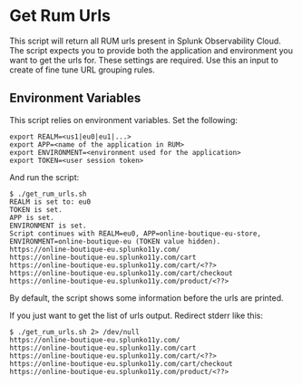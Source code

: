 # Get Rum Urls

This script will return all RUM urls present in Splunk Observability Cloud.
The script expects you to provide both the application and environment you want to get the urls for. These settings are required.
Use this an input to create of fine tune URL grouping rules.

## Environment Variables
This script relies on environment variables.
Set the following:

```
export REALM=<us1|eu0|eu1|...>
export APP=<name of the application in RUM>
export ENVIRONMENT=<environment used for the application>
export TOKEN=<user session token>
```

And run the script:

```
$ ./get_rum_urls.sh
REALM is set to: eu0
TOKEN is set.
APP is set.
ENVIRONMENT is set.
Script continues with REALM=eu0, APP=online-boutique-eu-store, ENVIRONMENT=online-boutique-eu (TOKEN value hidden).
https://online-boutique-eu.splunko11y.com/
https://online-boutique-eu.splunko11y.com/cart
https://online-boutique-eu.splunko11y.com/cart/<??>
https://online-boutique-eu.splunko11y.com/cart/checkout
https://online-boutique-eu.splunko11y.com/product/<??>
```
By default, the script shows some information before the urls are printed.

If you just want to get the list of urls output. Redirect stderr like this:
```
$ ./get_rum_urls.sh 2> /dev/null
https://online-boutique-eu.splunko11y.com/
https://online-boutique-eu.splunko11y.com/cart
https://online-boutique-eu.splunko11y.com/cart/<??>
https://online-boutique-eu.splunko11y.com/cart/checkout
https://online-boutique-eu.splunko11y.com/product/<??>
```
